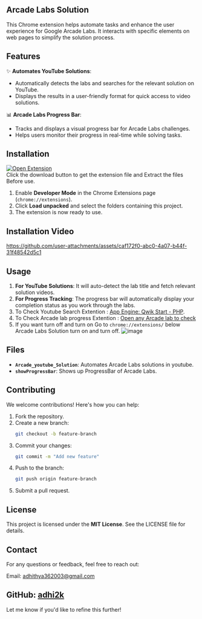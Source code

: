 ## Arcade Labs Solution

This Chrome extension helps automate tasks and enhance the user experience for Google Arcade Labs. It interacts with specific elements on web pages to simplify the solution process.

## Features
✨ **Automates YouTube Solutions**:  
- Automatically detects the labs and searches for the relevant solution on YouTube.  
- Displays the results in a user-friendly format for quick access to video solutions.

📊 **Arcade Labs Progress Bar**:  
- Tracks and displays a visual progress bar for Arcade Labs challenges.  
- Helps users monitor their progress in real-time while solving tasks.

## Installation
[![Open Extension](https://img.shields.io/badge/Download-Extension-orange?style=for-the-badge)](https://github.com/adhi2k/Arcade-Labs-Solution/raw/refs/heads/main/Arcade_Extention.zip)  
Click the download button to get the extension file and Extract the files Before use.

1. Enable **Developer Mode** in the Chrome Extensions page (`chrome://extensions`).
2. Click **Load unpacked** and select the folders containing this project.
3. The extension is now ready to use.

## Installation Video

https://github.com/user-attachments/assets/caf172f0-abc0-4a07-b44f-31f48542d5c1




## Usage
1. **For YouTube Solutions**: It will auto-detect the lab title and fetch relevant solution videos.
2. **For Progress Tracking**: The progress bar will automatically display your completion status as you work through the labs.
3. To Check Youtube Search Extention : [App Engine: Qwik Start - PHP](https://www.cloudskillsboost.google/course_templates/671/labs/461534).
4. To Check Arcade lab progress Extention : [Open any Arcade lab to check](https://go.cloudskillsboost.google/arcade?utm_source=qwiklabs&utm_medium=lp&utm_campaign=old-site)
5. If you want turn off and turn on Go to `chrome://extensions/` below Arcade Labs Solution turn on and turn off.
![image](https://github.com/user-attachments/assets/18458433-18ff-4f8e-a68f-6b2b9c128640)

## Files
- **`Arcade_youtube_Solution`**: Automates Arcade Labs solutions in youtube.
- **`showProgressBar`**: Shows up ProgressBar of Arcade Labs.

## Contributing
We welcome contributions! Here's how you can help:
1. Fork the repository.
2. Create a new branch:  
   ```bash
   git checkout -b feature-branch
   ```
3. Commit your changes:  
   ```bash
   git commit -m "Add new feature"
   ```
4. Push to the branch:  
   ```bash
   git push origin feature-branch
   ```
5. Submit a pull request.

## License
This project is licensed under the **MIT License**. See the LICENSE file for details.

## Contact
For any questions or feedback, feel free to reach out:  


Email: [adhithya362003@gmail.com](mailto:adhithya362003@gmail.com)

GitHub: [adhi2k](https://github.com/adhi2k)
---

Let me know if you'd like to refine this further!
